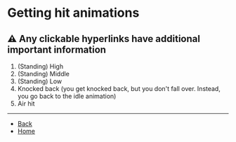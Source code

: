 
# Getting hit animations

## ⚠️ Any clickable hyperlinks have additional important information

<ol>
  <li>(Standing) High</li> <!-- <a href="./getting-hit/standing-high"> </a> -->
  <li>(Standing) Middle</li> <!-- <a href="./getting-hit/standing-mid"> </a> -->
  <li>(Standing) Low</li> <!-- <a href="./getting-hit/standing-low"> </a> -->
  <li>Knocked back (you get knocked back, but you don't fall over. Instead, you go back to the idle animation)</li> <!-- <a href="./getting-hit/knocked-back"> </a> -->
  <li>Air hit</li> <!-- <a href="./getting-hit/air-hit"> </a> -->
</ol>

---

- [Back](./sprites)
- [Home](../)
